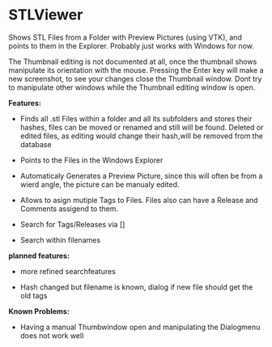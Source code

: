 # STLViewer
Shows STL Files from a Folder with Preview Pictures (using VTK), and points to them in the Explorer.
Probably just works with Windows for now.

The Thumbnail editing is not documented at all, once the thumbnail shows manipulate its orientation with the mouse. Pressing the Enter key will make a new screenshot, to see your changes close the Thumbnail window. Dont try to manipulate other windows while the Thumbnail editing window is open.

**Features:**

* Finds all .stl Files within a folder and all its subfolders and stores their hashes, files can be moved or renamed and still will be found.
Deleted or edited files, as editing would change their hash,will be removed from the database

* Points to the Files in the Windows Explorer

* Automaticaly Generates a Preview Picture, since this will often be from a wierd angle, the picture can be manualy edited. 

* Allows to asign mutiple Tags to Files. Files also can have a Release and Comments assigend to them.

* Search for Tags/Releases via  []

* Search within filenames

**planned features:**

* more refined searchfeatures

* Hash changed but filename is known, dialog if new file should get the old tags

**Known Problems:**

* Having a manual Thumbwindow open and manipulating the Dialogmenu does not work well
